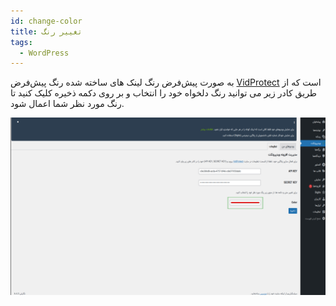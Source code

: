 ```yaml
---
id: change-color
title: تغییر رنگ
tags:
  - WordPress
---
```


به صورت پیش‌فرض رنگ لینک های ساخته شده رنگ پیش‌فرض [VidProtect][] است که از طریق کادر زیر می توانید
رنگ دلخواه خود را انتخاب
و بر روی دکمه ذخیره کلیک کنید تا رنگ مورد نظر شما اعمال شود.

![Image](./img/07.jpg)

[VidProtect]: https://vidprotect.ir
